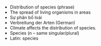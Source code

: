 - Distribution of species (phrase)
- The spread of living organisms in areas
- Sự phân bố loài
- Verbreitung der Arten (German)
- Climate affects the distribution of species.
- Species (n – same singular/plural)
- Latin: species